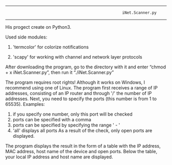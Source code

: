 ******************************************************************************************************************************************
                                                       iNet.Scanner.py
******************************************************************************************************************************************

His progect create on Python3.

Used side modules:

  1. 'termcolor' for colorize notifications

  2. 'scapy' for working with channel and network layer protocols

After downloading the program, go to the directory with it and enter “chmod + x iNet.Scanner.py”, then run it “./iNet.Scanner.py”

The program requires root rights! Although it works on Windows, I recommend using one of Linux.
The program first receives a range of IP addresses, consisting of an IP router and through '/' the number of IP addresses.
Next, you need to specify the ports (this number is from 1 to 65535).
Examples:
1) if you specify one number, only this port will be checked
2) ports can be specified with a comma
3) ports can be specified by specifying the range '<min port> - <max port>'
4) 'аll' displays all ports
As a result of the check, only open ports are displayed.

The program displays the result in the form of a table with the IP address, MAC address, host name of the device and open ports.
Below the table, your local IP address and host name are displayed.
